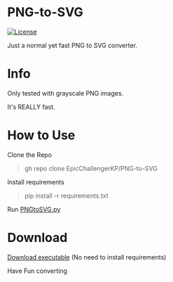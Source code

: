 # PNG-to-SVG
[![License](https://img.shields.io/badge/License-MIT-green)](https://github.com/EpicChallengerKP/PNG-to-SVG?tab=MIT-1-ov-file) <br>


Just a normal yet fast PNG to SVG converter.

# Info
Only tested with grayscale PNG images. 

It's REALLY fast.

# How to Use
Clone the Repo
> gh repo clone EpicChallengerKP/PNG-to-SVG

Install requirements
> pip install -r requirements.txt

Run [PNGtoSVG.py](https://github.com/EpicChallengerKP/PNG-to-SVG/blob/main/PNGtoSVG.py) 

# Download
[Download executable](https://drive.google.com/file/d/1EDLvCwPJDYpTgszwsDjGdSzhSRSDr_B-/view?usp=sharing) (No need to install requirements)

Have Fun converting
